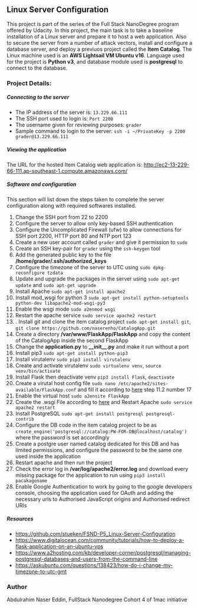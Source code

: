 ﻿## Linux Server Configuration
This project is part of the series of the Full Stack NanoDegree program offered by Udacity.
In this project, the main task is to take a baseline installation of a Linux server and prepare it to host a web application. Also to secure the server from a number of attack vectors, install and configure a database server, and deploy a previuos project called the **Item Catalog**.
The Linux machine used is an **AWS Lightsail VM Ubuntu v16**. Language used for the project is **Python v3**, and database module used is **postgresql** to connect to the database.

### Project Details:
##### Connecting to the server
- The IP address of the server is: `13.229.66.111`
- The SSH port used to login is: `Port 2200`
- The username given for reviewing purposes: `grader`
- Sample command to login to the server: `ssh -i ~/PrivateKey -p 2200 grader@13.229.66.111`

##### Viewing the application
The URL for the hosted Item Catalog web application is:
http://ec2-13-229-66-111.ap-southeast-1.compute.amazonaws.com/

##### Software and configuration
This section will list down the steps taken to complete the server configuration along with required softwares installed.
1. Change the SSH port from 22 to 2200
2. Configure the server to allow only key-based SSH authentication
3. Configure the Uncomplicated Firewall (ufw) to allow connections for SSH port 2200, HTTP port 80 and NTP port 123
4. Create a new user account called `grader` and give it permission to `sudo`
5. Create an SSH key-pair for `grader` using the `ssh-keygen` tool
6. Add the generated public key to the file **/home/grader/.ssh/authorized_keys**
7. Configure the timezone of the server to UTC using `sudo dpkg-reconfigure tzdata`
8. Update and upgrade the packages in the server using `sudo apt-get update` and `sudo apt-get upgrade`
9. Install Apache `sudo apt-get install apache2`
10. Install mod_wsgi for python 3 `sudo apt-get install python-setuptools python-dev libapache2-mod-wsgi-py3`
11. Enable the wsgi mode `sudo a2enmod wsgi`
12. Restart the apache service `sudo service apache2 restart`
13. . Install git and clone the item catalog project `sudo apt-get install git`, `git clone https://github.com/naserenho/CatalogApp.git`
14. Create a directory **/var/www/FlaskApp/FlaskApp** and copy the content of the CatalogApp inside the second FlaskApp
15. Change the **application.py** to **\_\_init\_\_.py** and make it run without a port
16. Install pip3 `sudo apt-get install python-pip3`
17. Install virutalenv `sudo pip3 install virutalenv`
18. Create and activate virutalenv `sudo virtualenv venv`, `source venv/bin/activate`
19. Install Flask then deactivate venv `pip3 install Flask`, `deactivate`
20. Create a virutal host config file `sudo nano /etc/apache2/sites-available/FlaskApp.conf` and fill it according to [here](https://github.com/stueken/FSND-P5_Linux-Server-Configuration) step 11.2 number 17
21. Enable the virtual host `sudo a2ensite FlaskApp`
22. Create the .wsgi File according to [here](https://github.com/stueken/FSND-P5_Linux-Server-Configuration) and Restart Apache `sudo service apache2 restart`
23. Install PostgreSQL `sudo apt-get install postgresql postgresql-contrib`
24. Configure the DB code in the item catalog project to be as `create_engine('postgresql://catalog:PW-FOR-DB@localhost/catalog')` where the password is set accordingly
25. Create a postgre user named catalog dedicated for this DB and has limited permissions, and configure the password to be the same one used inside the application
26. Restart apache and then run the project
27. Check the error log in **/var/log/apache2/error.log** and download every missing package for the application to run using `pip3 install pacakagename`
28. Enable Google Authentication to work by going to the google developers console, choosing the application used for OAuth and adding the necessary urls to Authorised JavaScript origins and Authorised redirect URIs

##### Resources
- https://github.com/stueken/FSND-P5_Linux-Server-Configuration
- https://www.digitalocean.com/community/tutorials/how-to-deploy-a-flask-application-on-an-ubuntu-vps
- https://www.a2hosting.com/kb/developer-corner/postgresql/managing-postgresql-databases-and-users-from-the-command-line
- https://askubuntu.com/questions/138423/how-do-i-change-my-timezone-to-utc-gmt

### Author
Abdulrahim Naser Eddin, FullStack Nanodegree Cohort 4 of 1mac initiative